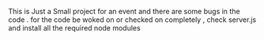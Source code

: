 This is Just a Small project for an event and there are some bugs in the code . for the code be woked on or checked on completely , check server.js and install all the required node modules 
